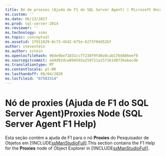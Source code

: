 ```yaml
---
title: Nó de proxies (Ajuda de F1 do SQL Server Agent) | Microsoft Docs
ms.custom: ''
ms.date: 06/13/2017
ms.prod: sql-server-2014
ms.reviewer: ''
ms.technology: ssms
ms.topic: conceptual
ms.assetid: 1f911829-8c73-4542-b75e-6273f0dd52bf
author: stevestein
ms.author: sstein
ms.openlocfilehash: 96de9be71831ccf7238f9fd0a9cab176d886eef9
ms.sourcegitcommit: ad4d92dce894592a259721a1571b1d8736abacdb
ms.translationtype: MT
ms.contentlocale: pt-BR
ms.lasthandoff: 08/04/2020
ms.locfileid: "87583314"
---
```

# <a name="proxies-node-sql-server-agent-f1-help"></a><span data-ttu-id="3b2f1-102">Nó de proxies (Ajuda de F1 do SQL Server Agent)</span><span class="sxs-lookup"><span data-stu-id="3b2f1-102">Proxies Node (SQL Server Agent F1 Help)</span></span>
  <span data-ttu-id="3b2f1-103">Esta seção contém a ajuda de F1 para o nó **Proxies** do Pesquisador de Objetos em [!INCLUDE[ssManStudioFull](../../includes/ssmanstudiofull-md.md)].</span><span class="sxs-lookup"><span data-stu-id="3b2f1-103">This section contains the F1 Help for the **Proxies** node of Object Explorer in [!INCLUDE[ssManStudioFull](../../includes/ssmanstudiofull-md.md)].</span></span>  
  
  
